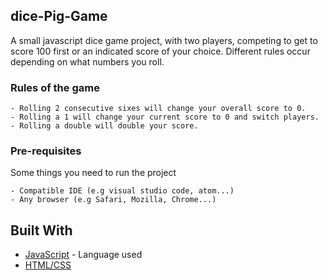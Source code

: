 ## dice-Pig-Game

A small javascript dice game project, with two players, competing to get to score 100 first or an indicated score of your choice. Different rules occur depending on what numbers you roll.

### Rules of the game
```
- Rolling 2 consecutive sixes will change your overall score to 0.
- Rolling a 1 will change your current score to 0 and switch players.
- Rolling a double will double your score.
```



### Pre-requisites

Some things you need to run the project
```
- Compatible IDE (e.g visual studio code, atom...)
- Any browser (e.g Safari, Mozilla, Chrome...)
```



## Built With

* [JavaScript](https://devdocs.io/javascript/) - Language used
* [HTML/CSS]()
